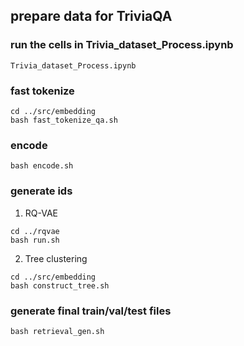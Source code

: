
## prepare data for TriviaQA
### run the cells in Trivia_dataset_Process.ipynb
```
Trivia_dataset_Process.ipynb
```

### fast tokenize
```
cd ../src/embedding
bash fast_tokenize_qa.sh
```

### encode
```
bash encode.sh
```

### generate ids

1. RQ-VAE
```
cd ../rqvae
bash run.sh
```

2. Tree clustering
```
cd ../src/embedding
bash construct_tree.sh
```

### generate final train/val/test files
```
bash retrieval_gen.sh
```
